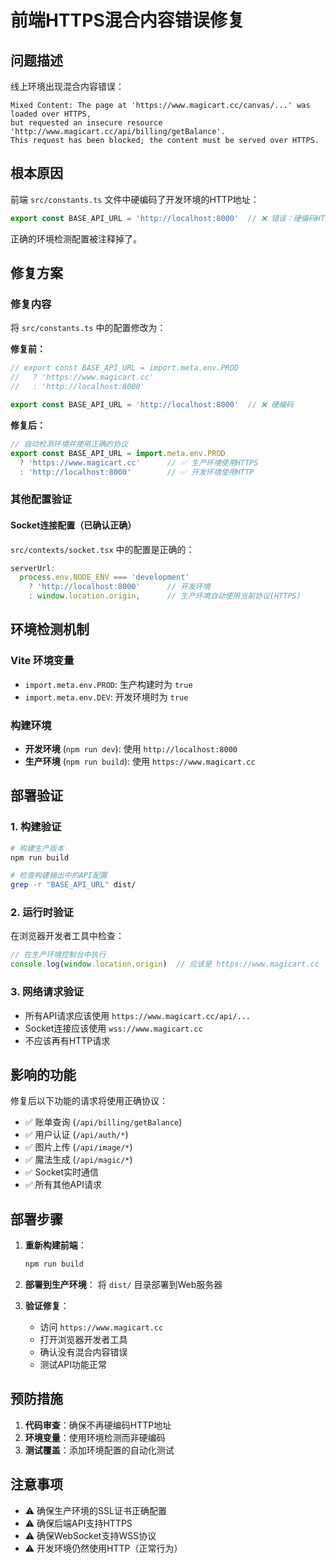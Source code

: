 # 前端HTTPS混合内容错误修复

## 问题描述
线上环境出现混合内容错误：
```
Mixed Content: The page at 'https://www.magicart.cc/canvas/...' was loaded over HTTPS, 
but requested an insecure resource 'http://www.magicart.cc/api/billing/getBalance'. 
This request has been blocked; the content must be served over HTTPS.
```

## 根本原因
前端 `src/constants.ts` 文件中硬编码了开发环境的HTTP地址：
```javascript
export const BASE_API_URL = 'http://localhost:8000'  // ❌ 错误：硬编码HTTP
```

正确的环境检测配置被注释掉了。

## 修复方案

### 修复内容
将 `src/constants.ts` 中的配置修改为：

**修复前：**
```javascript
// export const BASE_API_URL = import.meta.env.PROD
//   ? 'https://www.magicart.cc'
//   : 'http://localhost:8000'

export const BASE_API_URL = 'http://localhost:8000'  // ❌ 硬编码
```

**修复后：**
```javascript
// 自动检测环境并使用正确的协议
export const BASE_API_URL = import.meta.env.PROD
  ? 'https://www.magicart.cc'      // ✅ 生产环境使用HTTPS
  : 'http://localhost:8000'        // ✅ 开发环境使用HTTP
```

### 其他配置验证

#### Socket连接配置（已确认正确）
`src/contexts/socket.tsx` 中的配置是正确的：
```javascript
serverUrl:
  process.env.NODE_ENV === 'development'
    ? 'http://localhost:8000'      // 开发环境
    : window.location.origin,      // 生产环境自动使用当前协议(HTTPS)
```

## 环境检测机制

### Vite 环境变量
- `import.meta.env.PROD`: 生产构建时为 `true`
- `import.meta.env.DEV`: 开发环境时为 `true`

### 构建环境
- **开发环境** (`npm run dev`): 使用 `http://localhost:8000`
- **生产环境** (`npm run build`): 使用 `https://www.magicart.cc`

## 部署验证

### 1. 构建验证
```bash
# 构建生产版本
npm run build

# 检查构建输出中的API配置
grep -r "BASE_API_URL" dist/
```

### 2. 运行时验证
在浏览器开发者工具中检查：
```javascript
// 在生产环境控制台中执行
console.log(window.location.origin)  // 应该是 https://www.magicart.cc
```

### 3. 网络请求验证
- 所有API请求应该使用 `https://www.magicart.cc/api/...`
- Socket连接应该使用 `wss://www.magicart.cc`
- 不应该再有HTTP请求

## 影响的功能

修复后以下功能的请求将使用正确协议：
- ✅ 账单查询 (`/api/billing/getBalance`)
- ✅ 用户认证 (`/api/auth/*`)
- ✅ 图片上传 (`/api/image/*`)
- ✅ 魔法生成 (`/api/magic/*`)
- ✅ Socket实时通信
- ✅ 所有其他API请求

## 部署步骤

1. **重新构建前端**：
   ```bash
   npm run build
   ```

2. **部署到生产环境**：
   将 `dist/` 目录部署到Web服务器

3. **验证修复**：
   - 访问 `https://www.magicart.cc`
   - 打开浏览器开发者工具
   - 确认没有混合内容错误
   - 测试API功能正常

## 预防措施

1. **代码审查**：确保不再硬编码HTTP地址
2. **环境变量**：使用环境检测而非硬编码
3. **测试覆盖**：添加环境配置的自动化测试

## 注意事项

- ⚠️ 确保生产环境的SSL证书正确配置
- ⚠️ 确保后端API支持HTTPS
- ⚠️ 确保WebSocket支持WSS协议
- ⚠️ 开发环境仍然使用HTTP（正常行为）